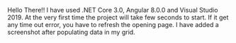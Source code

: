 Hello There!!
I have used .NET Core 3.0, Angular 8.0.0 and Visual Studio 2019.
At the very first time the project will take few seconds to start. If it get any time out error, you have to refresh the opening page. I have added a screenshot after populating data in my grid.
